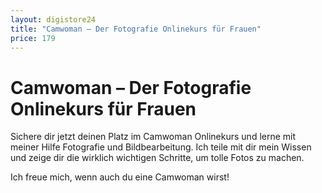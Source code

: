 ```yaml
---
layout: digistore24
title: "Camwoman – Der Fotografie Onlinekurs für Frauen"
price: 179
---
```

<h1>Camwoman &#x2013; Der Fotografie Onlinekurs f&#xFC;r Frauen</h1>
<p>Sichere dir jetzt deinen Platz im Camwoman Onlinekurs und lerne mit meiner Hilfe Fotografie und Bildbearbeitung. Ich teile mit dir mein Wissen und zeige dir die wirklich wichtigen Schritte, um tolle Fotos zu machen.&#xA0;</p>
<p>Ich freue mich, wenn auch du eine Camwoman wirst!</p>
<p>&#xA0;</p>